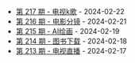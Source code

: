 * [第 217 期 - 电视k歌](https://day.tsq360.cf/posts/217-电视k歌) - 2024-02-22
* [第 216 期 - 电影分镜](https://day.tsq360.cf/posts/216-电影分镜) - 2024-02-21
* [第 215 期 - AI绘画](https://day.tsq360.cf/posts/215-AI绘画) - 2024-02-19
* [第 214 期 - 图书下载](https://day.tsq360.cf/posts/214-图书下载) - 2024-02-18
* [第 213 期 - 电视直播](https://day.tsq360.cf/posts/213-电视直播) - 2024-02-17
